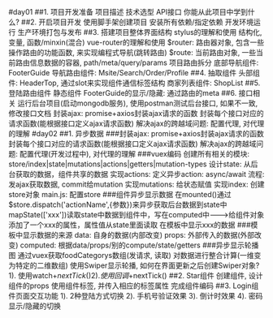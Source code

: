 #day01
##1. 项目开发准备
 项目描述
 技术选型
 API接口
你能从此项目中学到什么?
##2. 开启项目开发
 使用脚手架创建项目
 安装所有依赖/指定依赖
 开发环境运行
 生产环境打包与发布
##3. 搭建项目整体界面结构
stylus的理解和使用
    结构化, 变量, 函数/minxin(混合)
vue-router的理解和使用
    $router: 路由器对象, 包含一些操作路由的功能函数, 来实现编程式导航(跳转路由)
    $route: 当前路由对象, 一些当前路由信息数据的容器, path/meta/query/params
项目路由拆分
底部导航组件: FooterGuide
导航路由组件: Msite/Search/Order/Profile
##4. 抽取组件
头部组件: HeaderTop, 通过slot来实现组件通信标签结构
商家列表组件: ShopList
##5. 登陆路由组件
 静态组件
 FooterGuide的显示/隐藏: 通过路由的meta
##6. 接口相关
运行后台项目(启动mongodb服务),
使用postman测试后台接口, 如果不一致, 修改接口文档
封装ajax:
	promise+axios封装ajax请求的函数
	封装每个接口对应的请求函数(能根据接口定义ajax请求函数)
	解决ajax的跨越域问题: 配置代理, 对代理的理解
#day02
##1. 异步数据
  ###封装ajax:
      promise+axios封装ajax请求的函数
      封装每个接口对应的请求函数(能根据接口定义ajax请求函数)
      解决ajax的跨越域问题: 配置代理(开发过程中), 对代理的理解
  ###vuex编码
      创建所有相关的模块: store/index|state|mutations|actions|getters|mutation-types
      设计state: 从后台获取的数据，组件共享的数据
      实现actions:
          定义异步action: async/await
          流程:　发ajax获取数据, commit给mutation
      实现mutations: 给状态赋值
      实现index: 创建store对象
      main.js: 配置store
  ###组件异步显示数据
      在mounted()通过$store.dispatch('actionName',{参数})来异步获取后台数据到state中
      mapState(['xxx'])读取state中数据到组件中，写在computed中--->给组件对象添加了一个xxx的属性，属性值从state里面读取
      在模板中显示xxx的数据
  ###模板中显示数据的来源
      data: 自身的数据(内部改变)
      props: 外部传入的数据(外部改变)
      computed: 根据data/props/别的compute/state/getters
  ###异步显示轮播图
      通过vuex获取foodCategorys数组(发请求, 读取)
      对数据进行整合计算(一维变为特定的二维数组)
      使用Swiper显示轮播, 如何在界面更新之后创建Swiper对象?
          1). 使用watch+$nextTick()
          2). 使用回调+$nextTick()
  ##2. Star组件
   创建组件, 设计组件的props
   使用组件标签, 并传入相应的标签属性
   完成组件编码
  ##3. Login组件页面交互功能
   1). 2种登陆方式切换
   2). 手机号验证效果
   3). 倒计时效果
   4). 密码显示/隐藏的切换
